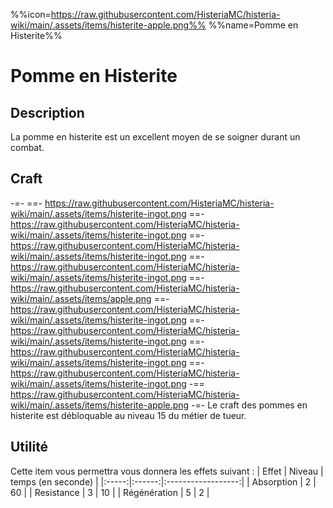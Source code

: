 %%icon=https://raw.githubusercontent.com/HisteriaMC/histeria-wiki/main/.assets/items/histerite-apple.png%%
%%name=Pomme en Histerite%%
# Pomme en Histerite

## Description
La pomme en histerite est un excellent moyen de se soigner durant un combat.

## Craft
-=-
 ==- https://raw.githubusercontent.com/HisteriaMC/histeria-wiki/main/.assets/items/histerite-ingot.png
 ==- https://raw.githubusercontent.com/HisteriaMC/histeria-wiki/main/.assets/items/histerite-ingot.png
 ==- https://raw.githubusercontent.com/HisteriaMC/histeria-wiki/main/.assets/items/histerite-ingot.png
 ==- https://raw.githubusercontent.com/HisteriaMC/histeria-wiki/main/.assets/items/histerite-ingot.png
 ==- https://raw.githubusercontent.com/HisteriaMC/histeria-wiki/main/.assets/items/apple.png
 ==- https://raw.githubusercontent.com/HisteriaMC/histeria-wiki/main/.assets/items/histerite-ingot.png
 ==- https://raw.githubusercontent.com/HisteriaMC/histeria-wiki/main/.assets/items/histerite-ingot.png
 ==- https://raw.githubusercontent.com/HisteriaMC/histeria-wiki/main/.assets/items/histerite-ingot.png
 ==- https://raw.githubusercontent.com/HisteriaMC/histeria-wiki/main/.assets/items/histerite-ingot.png
 -== https://raw.githubusercontent.com/HisteriaMC/histeria-wiki/main/.assets/items/histerite-apple.png
-=-
Le craft des pommes en histerite est débloquable au niveau 15 du métier de tueur.

## Utilité
Cette item vous permettra vous donnera les effets suivant :
| Effet | Niveau | temps (en seconde) |
|:-----:|:------:|:------------------:|
| Absorption | 2 | 60 |
| Resistance | 3 | 10 |
| Régénération | 5 | 2 |
